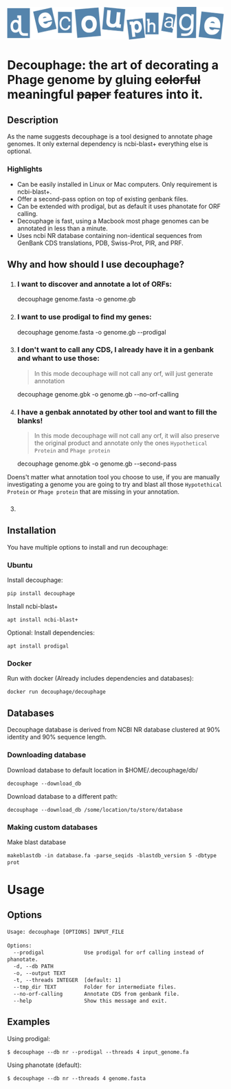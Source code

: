 ![Tux, the Linux mascot](https://raw.githubusercontent.com/voorloopnul/voorloopnul/357a7ead62584e352c61b008790fe38d4aff5664/logos/decouphage.png)


# Decouphage: the art of decorating a Phage genome by gluing ~~colorful~~ meaningful ~~paper~~ features into it.

## Description

As the name suggests decouphage is a tool designed to annotate phage genomes. It only external dependency is ncbi-blast+
everything else is optional. 
 
### Highlights

 - Can be easily installed in Linux or Mac computers. Only requirement is ncbi-blast+.
 - Offer a second-pass option on top of existing genbank files.
 - Can be extended with prodigal, but as default it uses phanotate for ORF calling. 
 - Decouphage is fast, using a Macbook most phage genomes can be annotated in less than a minute.
 - Uses ncbi NR database containing non-identical sequences from GenBank CDS translations, PDB, Swiss-Prot, PIR, and PRF. 
 
## Why and how should I use decouphage?

1. ### I want to discover and annotate a lot of ORFs:
    
    decouphage genome.fasta -o genome.gb

2. ### I want to use prodigal to find my genes:

    decouphage genome.fasta -o genome.gb --prodigal

3. ### I don't want to call any CDS, I already have it in a genbank and whant to use those:

    > In this mode decouphage will not call any orf, will just generate annotation 

    decouphage genome.gbk -o genome.gb --no-orf-calling

5. ### I have a genbak annotated by other tool and want to fill the blanks!
    
    > In this mode decouphage will not call any orf, it will also preserve the original product and annotate only the
   > ones `Hypothetical Protein` and `Phage protein`


    decouphage genome.gbk -o genome.gb --second-pass


Doens't matter what annotation tool you choose to use, if you are manually investigating a genome you are going to try 
and blast all those `Hypotethical Protein` or `Phage protein` that are missing in your annotation.




3. ###

## Installation

You have multiple options to install and run decouphage:

### Ubuntu

Install decouphage:

    pip install decouphage

Install ncbi-blast+
    
    apt install ncbi-blast+

Optional: Install dependencies:

    apt install prodigal

### Docker

Run with docker (Already includes dependencies and databases):

    docker run decouphage/decouphage

## Databases

Decouphage database is derived from NCBI NR database clustered at 90% identity and 90% sequence length.

### Downloading database

Download database to default location in $HOME/.decouphage/db/

    decouphage --download_db

Download database to a different path:

    decouphage --download_db /some/location/to/store/database 

### Making custom databases

Make blast database

    makeblastdb -in database.fa -parse_seqids -blastdb_version 5 -dbtype prot

# Usage

## Options

    Usage: decouphage [OPTIONS] INPUT_FILE
    
    Options:
      --prodigal             Use prodigal for orf calling instead of phanotate.
      -d, --db PATH
      -o, --output TEXT
      -t, --threads INTEGER  [default: 1]
      --tmp_dir TEXT         Folder for intermediate files.
      --no-orf-calling       Annotate CDS from genbank file.
      --help                 Show this message and exit.


## Examples

Using prodigal:

    $ decouphage --db nr --prodigal --threads 4 input_genome.fa

Using phanotate (default):

    $ decouphage --db nr --threads 4 genome.fasta
